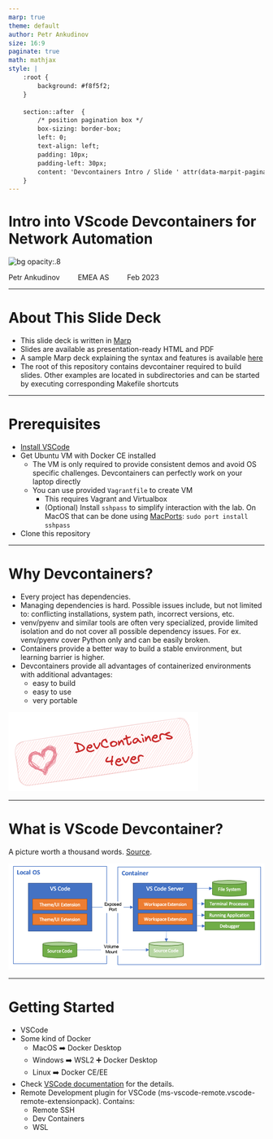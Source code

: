 ```yaml
---
marp: true
theme: default
author: Petr Ankudinov
size: 16:9
paginate: true
math: mathjax
style: |
    :root {
        background: #f8f5f2;
    }

    section::after  {
        /* position pagination box */
        box-sizing: border-box;
        left: 0;
        text-align: left;
        padding: 10px;
        padding-left: 30px;
        content: 'Devcontainers Intro / Slide ' attr(data-marpit-pagination);
    }
---
```


# Intro into VScode Devcontainers for Network Automation <!-- fit -->

<!-- Do not add page number on this slide -->
<!--
_paginate: false
-->

![bg opacity:.8](https://fastly.picsum.photos/id/24/720/576.jpg?hmac=2l2ISqSEDngDB0p1hldccCFV0pcNzfnz3oxZZkJq0AE)

Petr Ankudinov
$~~~~~~~$ EMEA AS
$~~~~~~~$ Feb 2023

---

# About This Slide Deck

- This slide deck is written in [Marp](https://marp.app/)
- Slides are available as presentation-ready HTML and PDF
- A sample Marp deck explaining the syntax and features is available [here](https://github.com/ankudinov/yet-another-marp-deck)
- The root of this repository contains devcontainer required to build slides. Other examples are located in subdirectories and can be started by executing corresponding Makefile shortcuts

<!-- Add footer starting from this slide -->
<!--
footer: '$~~~~~~~~~~~~~~~~~~~~~~~~~~~~~~~~~~~~~~~~~~~~~~~~~~~~~~~~~~~~~~~~~~~~~~~~~~~~~~~~~~~~~~~~~~~~~~~~~~~~~~~~~~~~~~~~~~~~~~~~~~~~~~~~~~~~~~~~~~~~~~~~~~~~~~~~~~~~~~~~~~~~~~~~~~~~~~~~~~~~~~~~~~~~~~$![h:30](https://www.arista.com/assets/images/logo/Arista_Logo.png)'
-->
---

# Prerequisites

- [Install VSCode](https://code.visualstudio.com/download)
- Get Ubuntu VM with Docker CE installed
  - The VM is only required to provide consistent demos and avoid OS specific challenges. Devcontainers can perfectly work on your laptop directly
  - You can use provided `Vagrantfile` to create VM
    - This requires Vagrant and Virtualbox
    - (Optional) Install `sshpass` to simplify interaction with the lab. On MacOS that can be done using [MacPorts](https://www.macports.org/install.php): `sudo port install sshpass`
- Clone this repository

---

# Why Devcontainers?

<style scoped>section {font-size: 26px;}</style>

- Every project has dependencies.
- Managing dependencies is hard. Possible issues include, but not limited to: conflicting installations, system path, incorrect versions, etc.
- venv/pyenv and similar tools are often very specialized, provide limited isolation and do not cover all possible dependency issues. For ex. venv/pyenv cover Python only and can be easily broken.
- Containers provide a better way to build a stable environment, but learning barrier is higher.
- Devcontainers provide all advantages of containerized environments with additional advantages:
  - easy to build
  - easy to use
  - very portable

![bg fit opacity:.3](excalidraw/why_devcontainers.png)

---

# What is VScode Devcontainer?

A picture worth a thousand words. [Source](https://code.visualstudio.com/docs/devcontainers/containers).

![devcontainer architecture](media/architecture-containers.png)

---

# Getting Started

<style scoped>section {font-size: 26px;}</style>

- VSCode
- Some kind of Docker
  - MacOS ➡️ Docker Desktop
  - Windows ➡️ WSL2 ➕ Docker Desktop
  - Linux ➡️ Docker CE/EE
- Check [VSCode documentation](https://code.visualstudio.com/docs/devcontainers/containers) for the details.
- Remote Development plugin for VSCode (ms-vscode-remote.vscode-remote-extensionpack). Contains:
  - Remote SSH
  - Dev Containers
  - WSL
